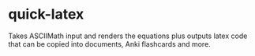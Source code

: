 # quick-latex
Takes ASCIIMath input and renders the equations plus outputs latex code that can be copied into documents, Anki flashcards and more. 
